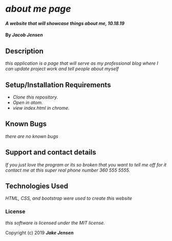 # _about me page_

#### _A website that will showcase things about me, 10.18.19_

#### By _**Jacob Jensen**_

## Description

_this application is a page that will serve as my professional blog where I can update project work and tell people about myself_

## Setup/Installation Requirements

* _Clone this repository._
* _Open in atom._
* _view index.html in chrome._

## Known Bugs

_there are no known bugs_

## Support and contact details

_If you just love the program or its so broken that you want to tell me off for it contact me at this super real phone number 360 555 5555._

## Technologies Used

_HTML, CSS, and bootstrap were used to create this website_

### License

*this software is licensed under the MIT license.*

Copyright (c) 2019 **_Jake Jensen_**

